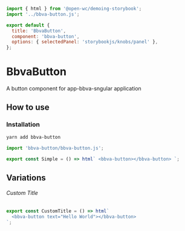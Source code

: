 ```js script
import { html } from '@open-wc/demoing-storybook';
import '../bbva-button.js';

export default {
  title: 'BbvaButton',
  component: 'bbva-button',
  options: { selectedPanel: 'storybookjs/knobs/panel' },
};
```

# BbvaButton

A button component for app-bbva-sngular application

## How to use

### Installation

```bash
yarn add bbva-button
```

```js
import 'bbva-button/bbva-button.js';
```

```js preview-story
export const Simple = () => html` <bbva-button></bbva-button> `;
```

## Variations

###### Custom Title

```js preview-story
export const CustomTitle = () => html`
  <bbva-button text="Hello World"></bbva-button>
`;
```
